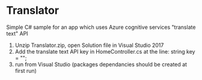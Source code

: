 # Translator
Simple C# sample for an app which uses Azure cognitive services "translate text" API <br/>
1. Unzip Translator.zip, open Solution file in Visual Studio 2017 <br/>
2. Add the translate text API key in HomeController.cs at the line: string key = "<place Translator Text API Key>";<br/>
3. run from Visual Studio (packages dependancies should be created at first run)


